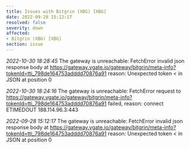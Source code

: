 ```yaml
---
title: Issues with Bitgrin (XBG) [XBG]
date: 2022-09-28 15:12:17
resolved: false
severity: down
affected:
- Bitgrin (XBG) [XBG]
section: issue
---
```


*2022-10-30 18:28:45* The gateway is unreachable: FetchError invalid json response body at https://gateway.vgate.io/gateway/bitgrin/meta-info?tokenId=tti_798de164753adddd70876a91 reason: Unexpected token < in JSON at position 0

*2022-10-30 18:24:16* The gateway is unreachable: FetchError request to https://gateway.vgate.io/gateway/bitgrin/meta-info?tokenId=tti_798de164753adddd70876a91 failed, reason: connect ETIMEDOUT 188.114.96.3:443

*2022-09-28 15:12:17* The gateway is unreachable: FetchError invalid json response body at https://gateway.vgate.io/gateway/bitgrin/meta-info?tokenId=tti_798de164753adddd70876a91 reason: Unexpected token < in JSON at position 0